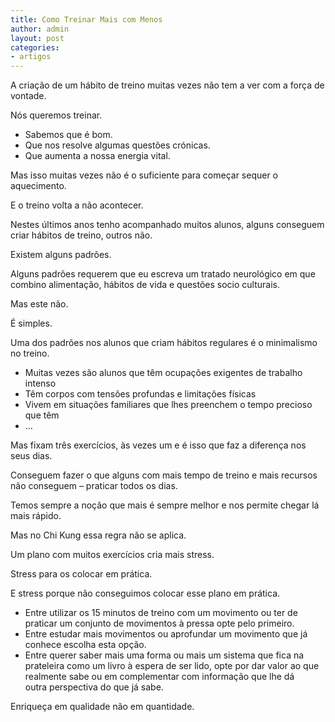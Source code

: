 ```yaml
---
title: Como Treinar Mais com Menos
author: admin
layout: post
categories:
- artigos
---
```

A criação de um hábito de treino muitas vezes não tem a ver com a força de vontade.

Nós queremos treinar.

*   Sabemos que é bom.
*   Que nos resolve algumas questões crónicas.
*   Que aumenta a nossa energia vital.

Mas isso muitas vezes não é o suficiente para começar sequer o aquecimento.

E o treino volta a não acontecer.

Nestes últimos anos tenho acompanhado muitos alunos, alguns conseguem criar hábitos de treino, outros não.

Existem alguns padrões.

Alguns padrões requerem que eu escreva um tratado neurológico em que combino alimentação, hábitos de vida e questões socio culturais.

Mas este não.

É simples.

Uma dos padrões nos alunos que criam hábitos regulares é o minimalismo no treino.

*   Muitas vezes são alunos que têm ocupações exigentes de trabalho intenso
*   Têm corpos com tensões profundas e limitações físicas
*   Vivem em situações familiares que lhes preenchem o tempo precioso que têm
*   &#8230;

Mas fixam três exercícios, às vezes um e é isso que faz a diferença nos seus dias.

Conseguem fazer o que alguns com mais tempo de treino e mais recursos não conseguem &#8211; praticar todos os dias.

Temos sempre a noção que mais é sempre melhor e nos permite chegar lá mais rápido.

Mas no Chi Kung essa regra não se aplica.

Um plano com muitos exercícios cria mais stress.

Stress para os colocar em prática.

E stress porque não conseguimos colocar esse plano em prática.

*   Entre utilizar os 15 minutos de treino com um movimento ou ter de praticar um conjunto de movimentos à pressa opte pelo primeiro.
*   Entre estudar mais movimentos ou aprofundar um movimento que já conhece escolha esta opção.
*   Entre querer saber mais uma forma ou mais um sistema que fica na prateleira como um livro à espera de ser lido, opte por dar valor ao que realmente sabe ou em complementar com informação que lhe dá outra perspectiva do que já sabe.

Enriqueça em qualidade não em quantidade.
